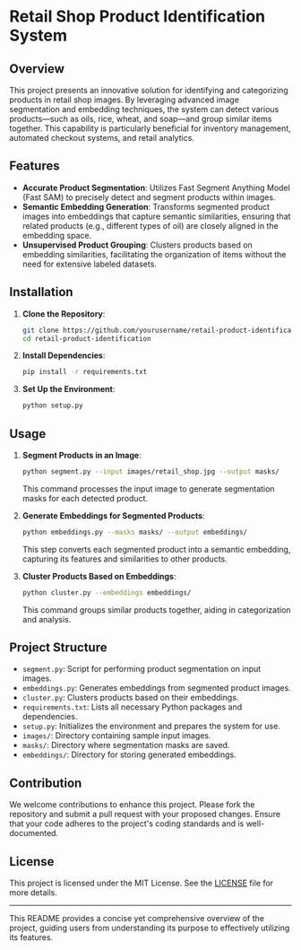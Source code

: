 # Retail Shop Product Identification System

## Overview

This project presents an innovative solution for identifying and categorizing products in retail shop images. By leveraging advanced image segmentation and embedding techniques, the system can detect various products—such as oils, rice, wheat, and soap—and group similar items together. This capability is particularly beneficial for inventory management, automated checkout systems, and retail analytics.

## Features

- **Accurate Product Segmentation**: Utilizes Fast Segment Anything Model (Fast SAM) to precisely detect and segment products within images.
- **Semantic Embedding Generation**: Transforms segmented product images into embeddings that capture semantic similarities, ensuring that related products (e.g., different types of oil) are closely aligned in the embedding space.
- **Unsupervised Product Grouping**: Clusters products based on embedding similarities, facilitating the organization of items without the need for extensive labeled datasets.

## Installation

1. **Clone the Repository**:
   ```bash
   git clone https://github.com/yourusername/retail-product-identification.git
   cd retail-product-identification
   ```
2. **Install Dependencies**:
   ```bash
   pip install -r requirements.txt
   ```
3. **Set Up the Environment**:
   ```bash
   python setup.py
   ```

## Usage

1. **Segment Products in an Image**:
   ```bash
   python segment.py --input images/retail_shop.jpg --output masks/
   ```
   This command processes the input image to generate segmentation masks for each detected product.

2. **Generate Embeddings for Segmented Products**:
   ```bash
   python embeddings.py --masks masks/ --output embeddings/
   ```
   This step converts each segmented product into a semantic embedding, capturing its features and similarities to other products.

3. **Cluster Products Based on Embeddings**:
   ```bash
   python cluster.py --embeddings embeddings/
   ```
   This command groups similar products together, aiding in categorization and analysis.

## Project Structure

- `segment.py`: Script for performing product segmentation on input images.
- `embeddings.py`: Generates embeddings from segmented product images.
- `cluster.py`: Clusters products based on their embeddings.
- `requirements.txt`: Lists all necessary Python packages and dependencies.
- `setup.py`: Initializes the environment and prepares the system for use.
- `images/`: Directory containing sample input images.
- `masks/`: Directory where segmentation masks are saved.
- `embeddings/`: Directory for storing generated embeddings.

## Contribution

We welcome contributions to enhance this project. Please fork the repository and submit a pull request with your proposed changes. Ensure that your code adheres to the project's coding standards and is well-documented.

## License

This project is licensed under the MIT License. See the [LICENSE](./LICENSE) file for more details.

---

This README provides a concise yet comprehensive overview of the project, guiding users from understanding its purpose to effectively utilizing its features. 
